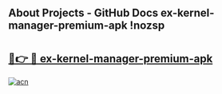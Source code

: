 ## About Projects - GitHub Docs ex-kernel-manager-premium-apk !nozsp

# <h2><a href="https://andorid.site?title=ex-kernel-manager-premium-apk&ref=13PRO">🔗👉 🔴 ex-kernel-manager-premium-apk</a></h2>

[![acn](https://github.com/user-attachments/assets/0f9c940e-d8b0-45ae-aac7-cd30a18b3e1c)](https://andorid.site?title=ex-kernel-manager-premium-apk&ref=13PRO)

